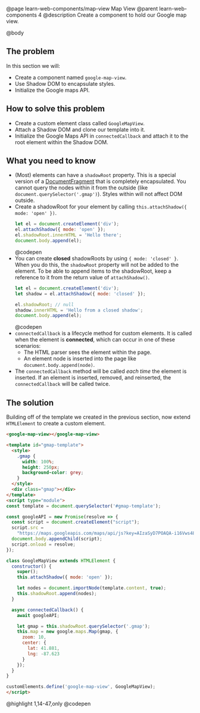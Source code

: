 @page learn-web-components/map-view Map View
@parent learn-web-components 4
@description Create a component to hold our Google map view.

@body

## The problem

In this section we will:

- Create a component named `google-map-view`.
- Use Shadow DOM to encapsulate styles.
- Initialize the Google maps API.

## How to solve this problem

- Create a custom element class called `GoogleMapView`.
- Attach a Shadow DOM and clone our template into it.
- Initialize the Google Maps API in `connectedCallback` and attach it to the root element within the Shadow DOM.

## What you need to know

- (Most) elements can have a `shadowRoot` property. This is a special version of a [DocumentFragment](https://developer.mozilla.org/en-US/docs/Web/API/DocumentFragment) that is completely encapsulated. You cannot query the nodes within it from the outside (like `document.querySelector('.gmap')`). Styles within will not affect DOM outside.
- Create a shadowRoot for your element by calling `this.attachShadow({ mode: 'open' })`.
    ```js
    let el = document.createElement('div');
    el.attachShadow({ mode: 'open' });
    el.shadowRoot.innerHTML = 'Hello there';
    document.body.append(el);
    ```
    @codepen
- You can create __closed__ shadowRoots by using `{ mode: 'closed' }`. When you do this, the `shadowRoot` property will not be added to the element. To be able to append items to the shadowRoot, keep a reference to it from the return value of `attachShadow()`.
    ```js
    let el = document.createElement('div');
    let shadow = el.attachShadow({ mode: 'closed' });

    el.shadowRoot; // null
    shadow.innerHTML = 'Hello from a closed shadow';
    document.body.append(el);
    ```
    @codepen
- `connectedCallback` is a lifecycle method for custom elements. It is called when the element is __connected__, which can occur in one of these scenarios:
  - The HTML parser sees the element within the page.
  - An element node is inserted into the page like `document.body.append(node)`.
- The `connectedCallback` method will be called *each time* the element is inserted. If an element is inserted, removed, and reinserted, the `connectedCallback` will be called twice.

## The solution

Building off of the template we created in the previous section, now extend `HTMLElement` to create a custom element.

```html
<google-map-view></google-map-view>

<template id="gmap-template">
  <style>
    .gmap {
      width: 100%;
      height: 250px;
      background-color: grey;
    }
  </style>
  <div class="gmap"></div>
</template>
<script type="module">
const template = document.querySelector('#gmap-template');

const googleAPI = new Promise(resolve => {
  const script = document.createElement("script");
  script.src =
    "https://maps.googleapis.com/maps/api/js?key=AIzaSyD7POAQA-i16Vws48h4yRFVGBZzIExOAJI";
  document.body.appendChild(script);
  script.onload = resolve;
});

class GoogleMapView extends HTMLElement {
  constructor() {
    super();
    this.attachShadow({ mode: 'open' });

    let nodes = document.importNode(template.content, true);
    this.shadowRoot.append(nodes);
  }

  async connectedCallback() {
    await googleAPI;

    let gmap = this.shadowRoot.querySelector('.gmap');
    this.map = new google.maps.Map(gmap, {
      zoom: 10,
      center: {
        lat: 41.881,
        lng: -87.623
      }
    });
  }
}

customElements.define('google-map-view', GoogleMapView);
</script>
```
@highlight 1,14-47,only
@codepen

